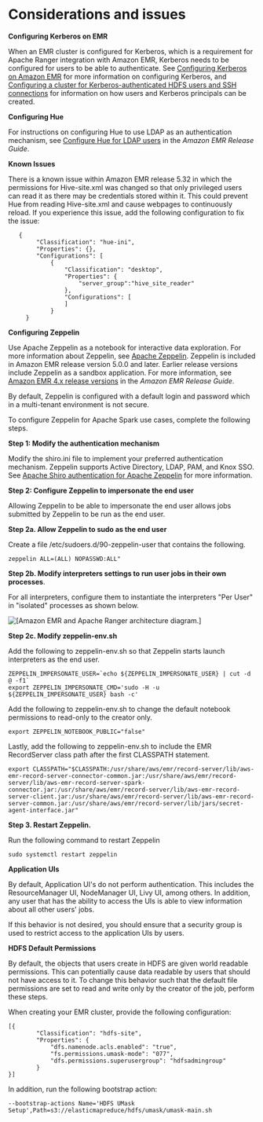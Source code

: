 # Considerations and issues<a name="emr-ranger-security-considerations"></a>

**Configuring Kerberos on EMR**

When an EMR cluster is configured for Kerberos, which is a requirement for Apache Ranger integration with Amazon EMR, Kerberos needs to be configured for users to be able to authenticate\. See [Configuring Kerberos on Amazon EMR](emr-kerberos-configure.md) for more information on configuring Kerberos, and [Configuring a cluster for Kerberos\-authenticated HDFS users and SSH connections](emr-kerberos-configuration-users.md) for information on how users and Kerberos principals can be created\.

**Configuring Hue**

For instructions on configuring Hue to use LDAP as an authentication mechanism, see [Configure Hue for LDAP users](https://docs.aws.amazon.com/emr/latest/ReleaseGuide/hue-ldap.html) in the *Amazon EMR Release Guide*\.

**Known Issues**

There is a known issue within Amazon EMR release 5\.32 in which the permissions for Hive\-site\.xml was changed so that only privileged users can read it as there may be credentials stored within it\. This could prevent Hue from reading Hive\-site\.xml and cause webpages to continuously reload\. If you experience this issue, add the following configuration to fix the issue:

```
   {
        "Classification": "hue-ini",
        "Properties": {},
        "Configurations": [
            {
                "Classification": "desktop",
                "Properties": {
                    "server_group":"hive_site_reader"
                },
                "Configurations": [
                ]
            }
     }
```

**Configuring Zeppelin**

Use Apache Zeppelin as a notebook for interactive data exploration\. For more information about Zeppelin, see [Apache Zeppelin](https://zeppelin.apache.org/)\. Zeppelin is included in Amazon EMR release version 5\.0\.0 and later\. Earlier release versions include Zeppelin as a sandbox application\. For more information, see [Amazon EMR 4\.x release versions](https://docs.aws.amazon.com/emr/latest/ReleaseGuide/emr-release-4x.html) in the *Amazon EMR Release Guide*\.

By default, Zeppelin is configured with a default login and password which in a multi\-tenant environment is not secure\.

To configure Zeppelin for Apache Spark use cases, complete the following steps\.

**Step 1: Modify the authentication mechanism**

Modify the shiro\.ini file to implement your preferred authentication mechanism\. Zeppelin supports Active Directory, LDAP, PAM, and Knox SSO\. See [Apache Shiro authentication for Apache Zeppelin](https://zeppelin.apache.org/docs/0.8.2/setup/security/shiro_authentication.html) for more information\.

**Step 2: Configure Zeppelin to impersonate the end user**

Allowing Zeppelin to be able to impersonate the end user allows jobs submitted by Zeppelin to be run as the end user\.

**Step 2a\. Allow Zeppelin to sudo as the end user**

Create a file /etc/sudoers\.d/90\-zeppelin\-user that contains the following\.

```
zeppelin ALL=(ALL) NOPASSWD:ALL"
```

**Step 2b\. Modify interpreters settings to run user jobs in their own processes**\.

For all interpreters, configure them to instantiate the interpreters "Per User" in "isolated" processes as shown below\.

![\[Amazon EMR and Apache Ranger architecture diagram.\]](http://docs.aws.amazon.com/emr/latest/ManagementGuide/images/per_user.png)

**Step 2c\. Modify zeppelin\-env\.sh**

Add the following to zeppelin\-env\.sh so that Zeppelin starts launch interpreters as the end user\.

```
ZEPPELIN_IMPERSONATE_USER=`echo ${ZEPPELIN_IMPERSONATE_USER} | cut -d @ -f1`
export ZEPPELIN_IMPERSONATE_CMD='sudo -H -u ${ZEPPELIN_IMPERSONATE_USER} bash -c'
```

Add the following to zeppelin\-env\.sh to change the default notebook permissions to read\-only to the creator only\.

```
export ZEPPELIN_NOTEBOOK_PUBLIC="false"
```

Lastly, add the following to zeppelin\-env\.sh to include the EMR RecordServer class path after the first CLASSPATH statement\.

```
export CLASSPATH="$CLASSPATH:/usr/share/aws/emr/record-server/lib/aws-emr-record-server-connector-common.jar:/usr/share/aws/emr/record-server/lib/aws-emr-record-server-spark-connector.jar:/usr/share/aws/emr/record-server/lib/aws-emr-record-server-client.jar:/usr/share/aws/emr/record-server/lib/aws-emr-record-server-common.jar:/usr/share/aws/emr/record-server/lib/jars/secret-agent-interface.jar"
```

**Step 3\. Restart Zeppelin\.**

Run the following command to restart Zeppelin

```
sudo systemctl restart zeppelin
```

**Application UIs**

By default, Application UI's do not perform authentication\. This includes the ResourceManager UI, NodeManager UI, Livy UI, among others\. In addition, any user that has the ability to access the UIs is able to view information about all other users' jobs\.

If this behavior is not desired, you should ensure that a security group is used to restrict access to the application UIs by users\.

**HDFS Default Permissions**

By default, the objects that users create in HDFS are given world readable permissions\. This can potentially cause data readable by users that should not have access to it\. To change this behavior such that the default file permissions are set to read and write only by the creator of the job, perform these steps\.

When creating your EMR cluster, provide the following configuration:

```
[{
        "Classification": "hdfs-site",
        "Properties": {
            "dfs.namenode.acls.enabled": "true",
            "fs.permissions.umask-mode": "077",
            "dfs.permissions.superusergroup": "hdfsadmingroup"
        }
}]
```

In addition, run the following bootstrap action:

```
--bootstrap-actions Name='HDFS UMask Setup',Path=s3://elasticmapreduce/hdfs/umask/umask-main.sh
```